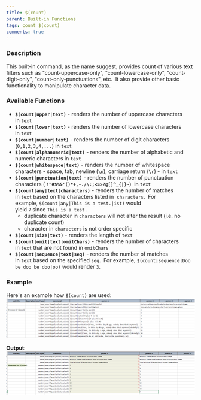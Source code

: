 ```yaml
---
title: $(count)
parent: Built-in Functions
tags: count $(count)
comments: true
---
```



### Description
This built-in command, as the name suggest, provides count of various text filters such as "count-uppercase-only", 
"count-lowercase-only", "count-digit-only", "count-only-punctuations", etc.  It also provide other basic functionality 
to manipulate character data. 


### Available Functions
- **`$(count|upper|text)`** - renders the number of uppercase characters in `text`
- **`$(count|lower|text)`** - renders the number of lowercase characters in `text`
- **`$(count|number|text)`** - renders the number of digit characters (`0,1,2,3,4,...`) in `text`
- **`$(count|alphanumeric|text)`** - renders the number of alphabetic and numeric characters in `text`
- **`$(count|whitespace|text)`** - renders the number of whitespace characters - space, tab, newline (`\n`), 
  carriage return (`\r`) - in `text`
- **`$(count|punctuation|text)`** - renders the number of punctuation characters (
  **`!"#$%&'()*+,-./\:;<=>?@[]^_{|}~`**)  in `text`
- **`$(count|any|text|characters)`** - renders the number of matches in `text` based on the characters listed in 
  `characters`.  For example, `$(count|any|This is a test.|ist)` would yield `7` since `This is a test.` 
	 - duplicate character in `characters` will not alter the result (i.e. no duplicate count)
	 - character in `characters` is not order specific
- **`$(count|size|text)`** - renders the length of `text`
- **`$(count|omit|text|omitChars)`** - renders the number of characters in `text` that are not found in `omitChars`
- **`$(count|sequence|text|seq)`** - renders the number of matches in `text` based on the specified `seq`.  For 
  example, `$(count|sequence|Doo be doo be doo|oo)` would render `3`.


### Example
Here's an example how `$(count)` are used:<br/>
![script](image/$(count)_01.png)

**Output**:<br/>
![output](image/$(count)_02.png)
